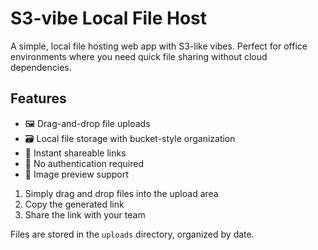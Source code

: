 # S3-vibe Local File Host

A simple, local file hosting web app with S3-like vibes. Perfect for office environments where you need quick file sharing without cloud dependencies.

## Features

- 🖼️ Drag-and-drop file uploads
- 🗃️ Local file storage with bucket-style organization
- 🔗 Instant shareable links
- 🚫 No authentication required
- 🎒 Image preview support


1. Simply drag and drop files into the upload area
2. Copy the generated link
3. Share the link with your team

Files are stored in the `uploads` directory, organized by date.